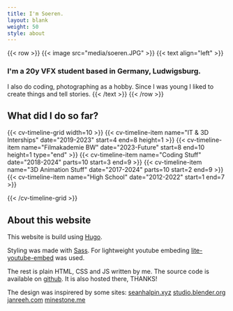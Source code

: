 ```yaml
---
title: I'm Soeren.
layout: blank 
weight: 50
style: about
---
```


{{< row >}}
{{< image src="media/soeren.JPG" >}}
{{< text align="left" >}}
### I'm a 20y VFX student based in Germany, Ludwigsburg.
I also do coding, photographing as a hobby. Since I was young I liked to create things and tell stories.
{{< /text >}}
{{< /row >}}

## What did I do so far?

<!--
Past:   1 
2017:   2
2018:   3
2019:   4
2020:   5
2021:   6
2022:   7
2023:   8
2024:   9
Future: 10
-->



{{< cv-timeline-grid width=10 >}}
    {{< cv-timeline-item name="IT & 3D Interships" date="2019-2023" start=4 end=8 height=1 >}}
    {{< cv-timeline-item name="Filmakademie BW" date="2023-Future" start=8 end=10 height=1 type="end" >}}
    <!-- {{< cv-timeline-item name="Shortfilms For Youth Service" date="2018-2021" parts=10 start=3 end=6 >}} -->
    {{< cv-timeline-item name="Coding Stuff" date="2018-2024" parts=10 start=3 end=9 >}}
    {{< cv-timeline-item name="3D Animation Stuff" date="2017-2024" parts=10 start=2 end=9 >}}
    {{< cv-timeline-item name="High School" date="2012-2022" start=1 end=7 >}}





{{< /cv-timeline-grid >}}

## About this website

This website is build using [Hugo](https://gohugo.io/). 

Styling was made with [Sass](https://sass-lang.com).
For lightweight youtube embeding [lite-youtube-embed](https://github.com/paulirish/lite-youtube-embed) was used. 

The rest is plain HTML, CSS and JS written by me. The source code is available on [github](https://github.com/FScociety/fscociety.github.io). It is also hosted there, THANKS!

The design was inspirered by some sites:
[seanhalpin.xyz](https://www.seanhalpin.xyz/)
[studio.blender.org](https://studio.blender.org/)
[janreeh.com](https://janreeh.com/)
[minestone.me](https://mikestone.me/)
